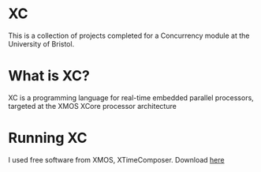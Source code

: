 # XC 

This is a collection of projects completed for a Concurrency module at the University of Bristol.

# What is XC?

XC is a programming language for real-time embedded parallel processors, targeted at the XMOS XCore processor architecture

# Running XC

I used free software from XMOS, XTimeComposer. Download [here](https://www.xmos.com/software/tools/)
